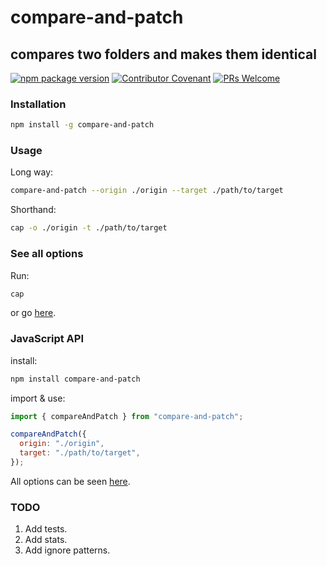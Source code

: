 # compare-and-patch

## compares two folders and makes them identical

[![npm package version](https://badgen.net/npm/v/compare-and-patch)](https://npm.im/compare-and-patch)
[![Contributor Covenant](https://img.shields.io/badge/Contributor%20Covenant-v1.4%20adopted-ff69b4.svg)](code-of-conduct.md)
[![PRs Welcome](https://img.shields.io/badge/PRs-welcome-brightgreen.svg)](http://makeapullrequest.com)

### Installation

```bash
npm install -g compare-and-patch
```

### Usage

Long way:

```bash
compare-and-patch --origin ./origin --target ./path/to/target
```

Shorthand:

```bash
cap -o ./origin -t ./path/to/target
```

### See all options

Run:

```bash
cap
```

or go [here](help.md).

### JavaScript API

install:

```bash
npm install compare-and-patch
```

import & use:

```javascript
import { compareAndPatch } from "compare-and-patch";

compareAndPatch({
  origin: "./origin",
  target: "./path/to/target",
});
```

All options can be seen [here](https://github.com/YogliB/compare-and-patch/blob/main/src/models.ts#L1).

### TODO

1. Add tests.
1. Add stats.
1. Add ignore patterns.
